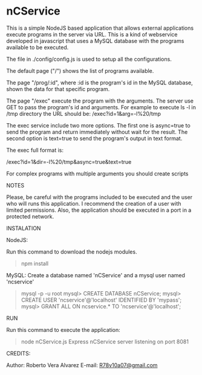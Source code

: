 nCService
==============

This is a simple NodeJS based application that allows external applications 
execute programs in the server via URL. This is a kind of webservice developed 
in javascript that uses a MySQL database with the programs available to be 
executed.

The file in ./config/config.js is used to setup all the configurations. 

The default page ("/") shows the list of programs available.

The page "/prog/:id", where :id is the program's id in the MySQL database, 
shown the data for that specific program.
 
The page "/exec" execute the program with the arguments. The server use GET
to pass the program's id and arguments. For example to execute ls -l in /tmp
directory the URL should be: /exec?id=1&arg=-l%20/tmp

The exec service include two more options. The first one is async=true to send 
the program and return immediately without wait for the result. The second 
option is text=true to send the program's output in text format.

The exec full format is:

/exec?id=1&dir=-l%20/tmp&async=true&text=true

For complex programs with multiple arguments you should create scripts 

NOTES

Please, be careful with the programs included to be executed and the user who
will runs this application. I recommend the creation of a user with limited 
permissions. Also, the application should be executed in a port in a protected network.

INSTALATION

NodeJS:

Run this command to download the nodejs modules.

>npm install 

MySQL:
Create a database named 'nCService' and a mysql user named 'ncservice'

>mysql -p -u root
mysql> CREATE DATABASE nCService;
mysql> CREATE USER 'ncservice'@'localhost' IDENTIFIED BY 'mypass';
mysql> GRANT ALL ON ncservice.* TO 'ncservice'@'localhost';

RUN

Run this command to execute the application:

>node nCService.js
Express nCService server listening on port 8081

CREDITS:

Author: Roberto Vera Alvarez
E-mail: R78v10a07@gmail.com
